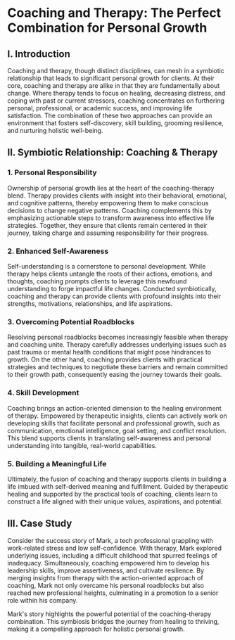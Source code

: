 # Coaching and Therapy: The Perfect Combination for Personal Growth

## I. Introduction

Coaching and therapy, though distinct disciplines, can mesh in a symbiotic relationship that leads to significant personal growth for clients. At their core, coaching and therapy are alike in that they are fundamentally about change. Where therapy tends to focus on healing, decreasing distress, and coping with past or current stressors, coaching concentrates on furthering personal, professional, or academic success, and improving life satisfaction. The combination of these two approaches can provide an environment that fosters self-discovery, skill building, grooming resilience, and nurturing holistic well-being.

## II. Symbiotic Relationship: Coaching & Therapy

### 1. Personal Responsibility

Ownership of personal growth lies at the heart of the coaching-therapy blend. Therapy provides clients with insight into their behavioral, emotional, and cognitive patterns, thereby empowering them to make conscious decisions to change negative patterns. Coaching complements this by emphasizing actionable steps to transform awareness into effective life strategies. Together, they ensure that clients remain centered in their journey, taking charge and assuming responsibility for their progress.

### 2. Enhanced Self-Awareness

Self-understanding is a cornerstone to personal development. While therapy helps clients untangle the roots of their actions, emotions, and thoughts, coaching prompts clients to leverage this newfound understanding to forge impactful life changes. Conducted symbiotically, coaching and therapy can provide clients with profound insights into their strengths, motivations, relationships, and life aspirations.

### 3. Overcoming Potential Roadblocks

Resolving personal roadblocks becomes increasingly feasible when therapy and coaching unite. Therapy carefully addresses underlying issues such as past trauma or mental health conditions that might pose hindrances to growth. On the other hand, coaching provides clients with practical strategies and techniques to negotiate these barriers and remain committed to their growth path, consequently easing the journey towards their goals.

### 4. Skill Development

Coaching brings an action-oriented dimension to the healing environment of therapy. Empowered by therapeutic insights, clients can actively work on developing skills that facilitate personal and professional growth, such as communication, emotional intelligence, goal setting, and conflict resolution. This blend supports clients in translating self-awareness and personal understanding into tangible, real-world capabilities.

### 5. Building a Meaningful Life

Ultimately, the fusion of coaching and therapy supports clients in building a life imbued with self-derived meaning and fulfillment. Guided by therapeutic healing and supported by the practical tools of coaching, clients learn to construct a life aligned with their unique values, aspirations, and potential.

## III. Case Study

Consider the success story of Mark, a tech professional grappling with work-related stress and low self-confidence. With therapy, Mark explored underlying issues, including a difficult childhood that spurred feelings of inadequacy. Simultaneously, coaching empowered him to develop his leadership skills, improve assertiveness, and cultivate resilience. By merging insights from therapy with the action-oriented approach of coaching, Mark not only overcame his personal roadblocks but also reached new professional heights, culminating in a promotion to a senior role within his company.

Mark's story highlights the powerful potential of the coaching-therapy combination. This symbiosis bridges the journey from healing to thriving, making it a compelling approach for holistic personal growth.
